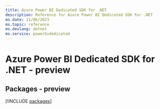 ```yaml
---
title: Azure Power BI Dedicated SDK for .NET
description: Reference for Azure Power BI Dedicated SDK for .NET
ms.date: 11/06/2023
ms.topic: reference
ms.devlang: dotnet
ms.service: powerbidedicated
---
```

# Azure Power BI Dedicated SDK for .NET - preview
## Packages - preview
[!INCLUDE [packages](power-bi-dedicated-index.md)]